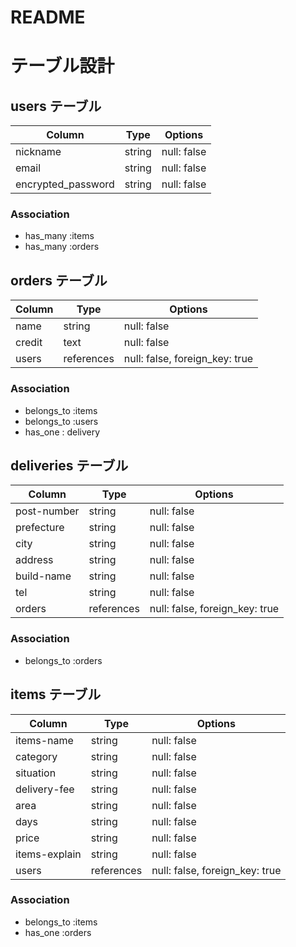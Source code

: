 
# README
# テーブル設計

## users テーブル

| Column                | Type   | Options     |
| ------------------    | ------ | ----------- |
| nickname              | string | null: false |
| email                 | string | null: false |
| encrypted_password    | string | null: false |


### Association

- has_many :items
- has_many :orders



## orders テーブル

| Column     | Type       | Options     |
| ------     | ------     | ----------- |
| name       | string     | null: false |
| credit     | text       | null: false |
| users      | references | null: false, foreign_key: true |

### Association

- belongs_to :items
- belongs_to :users
- has_one : delivery



## deliveries テーブル

| Column         | Type       | Options                        |
| -------        | ---------- | ------------------------------ |
| post-number    | string | null: false |
| prefecture     | string | null: false |
| city           | string | null: false |
| address        | string | null: false |
| build-name     | string | null: false |
| tel            | string | null: false |
| orders         | references | null: false, foreign_key: true |


### Association

- belongs_to :orders

## items テーブル

| Column             | Type   | Options     |
| ------------------ | ------ | ----------- |
| items-name         | string | null: false |
| category           | string | null: false |
| situation          | string | null: false |
| delivery-fee       | string | null: false |
| area               | string | null: false |
| days               | string | null: false |
| price              | string | null: false |
| items-explain      | string | null: false |
| users              | references | null: false, foreign_key: true |

### Association

- belongs_to :items
- has_one :orders
